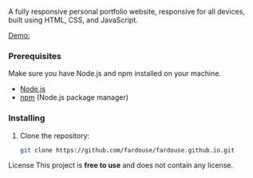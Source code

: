 A fully responsive personal portfolio website, responsive for all devices, built using HTML, CSS, and JavaScript.

[Demo:](https://fardouse.github.io/)

### Prerequisites

Make sure you have Node.js and npm installed on your machine.

- [Node.js](https://nodejs.org/)
- [npm](https://www.npmjs.com/) (Node.js package manager)

### Installing

1. Clone the repository:

   ```bash
   git clone https://github.com/fardouse/fardouse.github.io.git


License
This project is <strong>free to use</strong> and does not contain any license.
